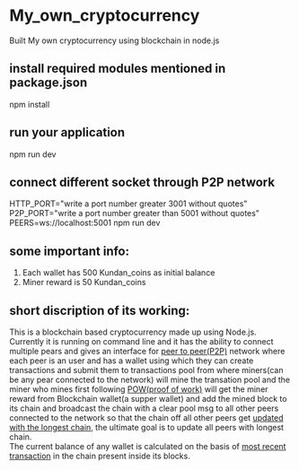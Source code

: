 # My_own_cryptocurrency
Built My own cryptocurrency using blockchain in node.js
## install required modules mentioned in package.json
npm install 
## run your application
npm run dev
## connect different socket through P2P network
HTTP_PORT="write a port number greater 3001 without quotes" P2P_PORT="write a port number greater than 5001 without quotes" PEERS=ws://localhost:5001 npm run dev
## some important info:
<ol>
  <li>Each wallet has 500 Kundan_coins as initial balance</li>
  <li>Miner reward is 50 Kundan_coins</li>
</ol>
<h2>short discription of its working:</h2>
This is a blockchain based cryptocurrency made up using Node.js.</br>
Currently it is running on command line and it has the ability to connect multiple pears and gives an interface for <u>peer to peer(P2P)</u> network where each peer is an user and has a wallet using which they can create transactions and submit them to transactions pool from where miners(can be any pear connected to the network) will mine the transation pool and the miner who mines first following <u>POW(proof of work)</u> will get the miner reward from Blockchain wallet(a supper wallet) and add the mined block to its chain and broadcast the chain with a clear pool msg to all other peers connected to the network so that the chain off all other peers get <u>updated with the longest chain</u>, the ultimate goal is to update all peers with longest chain.</br>
The current balance of any wallet is calculated on the basis of <u>most recent transaction</u> in the chain present inside its blocks.
